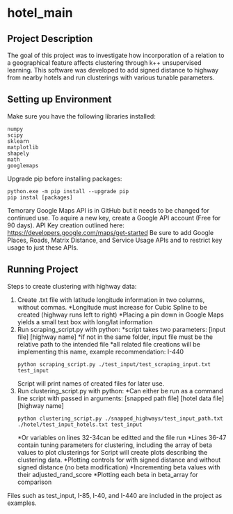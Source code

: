 # hotel_main

## Project Description
The goal of this project was to investigate how incorporation of a relation to a geographical feature affects clustering through k++ unsupervised learning. This software was developed to add signed distance to highway from nearby hotels and run clusterings with various tunable parameters.

## Setting up Environment

Make sure you have the following libraries installed:
```
numpy
scipy
sklearn
matplotlib
shapely
math
googlemaps
```
Upgrade pip before installing packages:
```
python.exe -m pip install --upgrade pip
pip instal [packages]
```

Temorary Google Maps API is in GitHub but it needs to be changed for continued use. To aquire a new key, create a Google API account (Free for 90 days).
API Key creation outlined here: https://developers.google.com/maps/get-started
Be sure to add Google Places, Roads, Matrix Distance, and Service Usage APIs and to restrict key usage to just these APIs.

## Running Project
Steps to create clustering with highway data:
1. Create .txt file with latitude longitude information in two columns, without commas.
      *Longitude must increase for Cubic Spline to be created (highway runs left to right)
      *Placing a pin down in Google Maps yields a small text box with long/lat information
2. Run scraping_script.py with python:
      *script takes two parameters: [input file] [highway name]
      *if not in the same folder, input file must be the relative path to the intended file
      *all related file creations will be implementing this name, example recommendation: I-440
    ```
    python scraping_script.py ./test_input/test_scraping_input.txt test_input
    ```
      Script will print names of created files for later use.
3. Run clustering_script.py with python:
      *Can either be run as a command line script with passed in arguments: [snapped path file] [hotel data file] [highway name]
    ```
    python clustering_script.py ./snapped_highways/test_input_path.txt ./hotel/test_input_hotels.txt test_input
    ```
      *Or variables on lines 32-34can be editted and the file run
      *Lines 36-47 contain tuning parameters for clustering, including the array of beta values to plot clusterings for
      Script will create plots describing the clustering data.
          *Plotting controls for with signed distance and without signed distance (no beta modification)
          *Incrementing beta values with their adjusted_rand_score
          *Plotting each beta in beta_array for comparison

  Files such as test_input, I-85, I-40, and I-440 are included in the project as examples.
